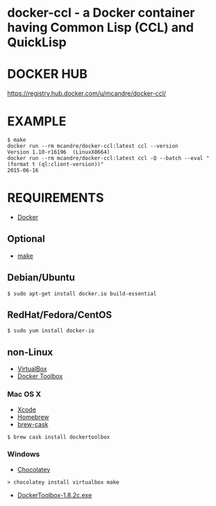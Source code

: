# docker-ccl - a Docker container having Common Lisp (CCL) and QuickLisp

# DOCKER HUB

https://registry.hub.docker.com/u/mcandre/docker-ccl/

# EXAMPLE

```
$ make
docker run --rm mcandre/docker-ccl:latest ccl --version
Version 1.10-r16196  (LinuxX8664)
docker run --rm mcandre/docker-ccl:latest ccl -Q --batch --eval "(format t (ql:client-version))"
2015-06-16
```

# REQUIREMENTS

* [Docker](https://www.docker.com/)

## Optional

* [make](http://www.gnu.org/software/make/)

## Debian/Ubuntu

```
$ sudo apt-get install docker.io build-essential
```

## RedHat/Fedora/CentOS

```
$ sudo yum install docker-io
```

## non-Linux

* [VirtualBox](https://www.virtualbox.org/)
* [Docker Toolbox](https://www.docker.com/toolbox)

### Mac OS X

* [Xcode](http://itunes.apple.com/us/app/xcode/id497799835?ls=1&mt=12)
* [Homebrew](http://brew.sh/)
* [brew-cask](http://caskroom.io/)

```
$ brew cask install dockertoolbox
```

### Windows

* [Chocolatey](https://chocolatey.org/)

```
> chocolatey install virtualbox make
```

* [DockerToolbox-1.8.2c.exe](https://github.com/docker/toolbox/releases/download/v1.8.2c/DockerToolbox-1.8.2c.exe)
